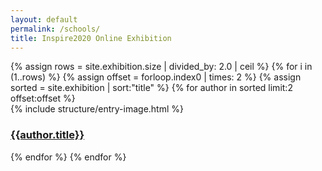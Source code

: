 ```yaml
---
layout: default
permalink: /schools/
title: Inspire2020 Online Exhibition
---
```

<div class="container mb-3">
  <div class="row">
  {% assign rows = site.exhibition.size | divided_by: 2.0 | ceil %}
  {% for i in (1..rows) %}
  {% assign offset = forloop.index0 | times: 2 %}
  {% assign sorted = site.exhibition | sort:"title" %}
      {% for author in sorted limit:2 offset:offset %}
      <div class="col-md-4 mb-3">
        <div class="card h-100" >
          {% include structure/entry-image.html %}
          <div class="card-body">
            <h3 class="lead mt-2">
              <a href="{{ author.url }}" class="stretched-link">{{author.title}}</a>
            </h3>
          </div>
        </div>
      </div>
      {% endfor %}
    {% endfor %}
    </div>
</div>
